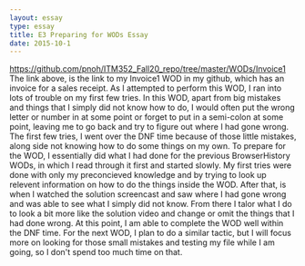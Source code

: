```yaml
---
layout: essay
type: essay
title: E3 Preparing for WODs Essay
date: 2015-10-1
---
```

https://github.com/pnoh/ITM352_Fall20_repo/tree/master/WODs/Invoice1
The link above, is the link to my Invoice1 WOD in my github, which has an invoice for a sales receipt. As I attempted to perform this WOD, I ran into lots of trouble on my first few tries. In this WOD, apart from big mistakes and things that I simply did not know how to do, I would often put the wrong letter or number in at some point or forget to put in a semi-colon at some point, leaving me to go back and try to figure out where I had gone wrong. The first few tries, I went over the DNF time because of those little mistakes, along side not knowing how to do some things on my own. 
To prepare for the WOD, I essentially did what I had done for the previous BrowserHistory WODs, in which I read through it first and started slowly. My first tries were done with only my preconcieved knowledge and by trying to look up relevent information on how to do the things inside the WOD. After that, is when I watched the solution screencast and saw where I had gone wrong and was able to see what I simply did not know. From there I talor what I do to look a bit more like the solution video and change or omit the things that I had done wrong. At this point, I am able to complete the WOD well within the DNF time.
For the next WOD, I plan to do a similar tactic, but I will focus more on looking for those small mistakes and testing my file while I am going, so I don't spend too much time on that.
